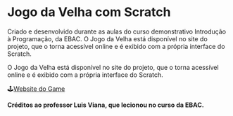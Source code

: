 # Jogo da Velha com Scratch

Criado e desenvolvido durante as aulas do curso demonstrativo Introdução à Programação, da EBAC. O Jogo da Velha está disponível no site do projeto, que o torna acessível online e é exibido com a própria interface do Scratch.

O Jogo da Velha está disponível no site do projeto, que o torna acessível online e é exibido com a própria interface do Scratch.

🕹️[Website do Game](https://jogo-da-velha-gholyra.vercel.app) 

**Créditos ao professor Luis Viana, que lecionou no curso da EBAC.**
